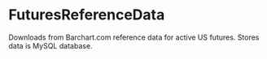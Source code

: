 # FuturesReferenceData
Downloads from Barchart.com reference data for active US futures. Stores data is MySQL database.
